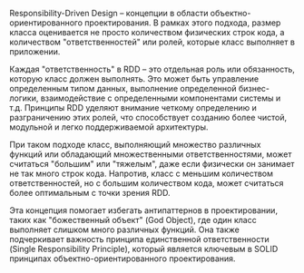 Responsibility-Driven Design – концепции в области объектно-ориентированного проектирования. В рамках этого подхода, размер класса оценивается не просто количеством физических строк кода, а количеством "ответственностей" или ролей, которые класс выполняет в приложении.

Каждая "ответственность" в RDD – это отдельная роль или обязанность, которую класс должен выполнять. Это может быть управление определенным типом данных, выполнение определенной бизнес-логики, взаимодействие с определенными компонентами системы и т.д. Принципы RDD уделяют внимание четкому определению и разграничению этих ролей, что способствует созданию более чистой, модульной и легко поддерживаемой архитектуры.

При таком подходе класс, выполняющий множество различных функций или обладающий множественными ответственностями, может считаться "большим" или "тяжелым", даже если физически он занимает не так много строк кода. Напротив, класс с меньшим количеством ответственностей, но с большим количеством кода, может считаться более оптимальным с точки зрения RDD.

Эта концепция помогает избегать антипаттернов в проектировании, таких как "божественный объект" (God Object), где один класс выполняет слишком много различных функций. Она также подчеркивает важность принципа единственной ответственности (Single Responsibility Principle), который является ключевым в SOLID принципах объектно-ориентированного проектирования.